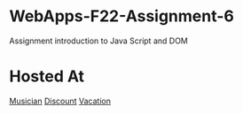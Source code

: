 # WebApps-F22-Assignment-6
Assignment introduction to Java Script and DOM
# Hosted At
[Musician](https://44-563-web-apps-f22.github.io/44563-webapps-assignment-6-Rangaprudhviraju/musician.html)
[Discount](https://44-563-web-apps-f22.github.io/44563-webapps-assignment-6-Rangaprudhviraju/discount.html)
[Vacation](https://44-563-web-apps-f22.github.io/44563-webapps-assignment-6-Rangaprudhviraju/vacation.html)
